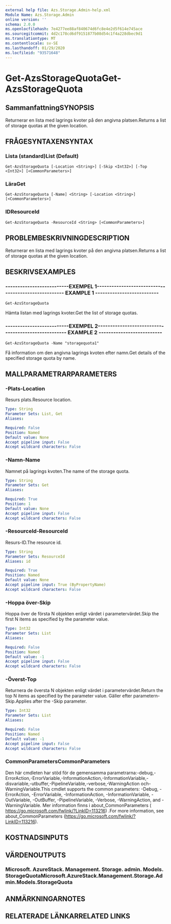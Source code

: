 ```yaml
---
external help file: Azs.Storage.Admin-help.xml
Module Name: Azs.Storage.Admin
online version: ''
schema: 2.0.0
ms.openlocfilehash: 7e4277ee88af840674d6fc8e4e2d5f614e745ace
ms.sourcegitcommit: 4d2c178cd6df9151877b08d54c1f4a228dbec9d1
ms.translationtype: MT
ms.contentlocale: sv-SE
ms.lasthandoff: 01/29/2020
ms.locfileid: "93571648"
---
```

# <span data-ttu-id="65207-101">Get-AzsStorageQuota</span><span class="sxs-lookup"><span data-stu-id="65207-101">Get-AzsStorageQuota</span></span>

## <span data-ttu-id="65207-102">Sammanfattning</span><span class="sxs-lookup"><span data-stu-id="65207-102">SYNOPSIS</span></span>
<span data-ttu-id="65207-103">Returnerar en lista med lagrings kvoter på den angivna platsen.</span><span class="sxs-lookup"><span data-stu-id="65207-103">Returns a list of storage quotas at the given location.</span></span>

## <span data-ttu-id="65207-104">FRÅGESYNTAXEN</span><span class="sxs-lookup"><span data-stu-id="65207-104">SYNTAX</span></span>

### <span data-ttu-id="65207-105">Lista (standard)</span><span class="sxs-lookup"><span data-stu-id="65207-105">List (Default)</span></span>
```
Get-AzsStorageQuota [-Location <String>] [-Skip <Int32>] [-Top <Int32>] [<CommonParameters>]
```

### <span data-ttu-id="65207-106">Lära</span><span class="sxs-lookup"><span data-stu-id="65207-106">Get</span></span>
```
Get-AzsStorageQuota [-Name] <String> [-Location <String>] [<CommonParameters>]
```

### <span data-ttu-id="65207-107">ID</span><span class="sxs-lookup"><span data-stu-id="65207-107">ResourceId</span></span>
```
Get-AzsStorageQuota -ResourceId <String> [<CommonParameters>]
```

## <span data-ttu-id="65207-108">PROBLEMBESKRIVNING</span><span class="sxs-lookup"><span data-stu-id="65207-108">DESCRIPTION</span></span>
<span data-ttu-id="65207-109">Returnerar en lista med lagrings kvoter på den angivna platsen.</span><span class="sxs-lookup"><span data-stu-id="65207-109">Returns a list of storage quotas at the given location.</span></span>

## <span data-ttu-id="65207-110">BESKRIVS</span><span class="sxs-lookup"><span data-stu-id="65207-110">EXAMPLES</span></span>

### <span data-ttu-id="65207-111">--------------------------EXEMPEL 1--------------------------</span><span class="sxs-lookup"><span data-stu-id="65207-111">-------------------------- EXAMPLE 1 --------------------------</span></span>
```
Get-AzsStorageQuota
```

<span data-ttu-id="65207-112">Hämta listan med lagrings kvoter.</span><span class="sxs-lookup"><span data-stu-id="65207-112">Get the list of storage quotas.</span></span>

### <span data-ttu-id="65207-113">--------------------------EXEMPEL 2--------------------------</span><span class="sxs-lookup"><span data-stu-id="65207-113">-------------------------- EXAMPLE 2 --------------------------</span></span>
```
Get-AzsStorageQuota -Name "storagequota1"
```

<span data-ttu-id="65207-114">Få information om den angivna lagrings kvoten efter namn.</span><span class="sxs-lookup"><span data-stu-id="65207-114">Get details of the specified storage quota by name.</span></span>

## <span data-ttu-id="65207-115">MALLPARAMETRAR</span><span class="sxs-lookup"><span data-stu-id="65207-115">PARAMETERS</span></span>

### <span data-ttu-id="65207-116">-Plats</span><span class="sxs-lookup"><span data-stu-id="65207-116">-Location</span></span>
<span data-ttu-id="65207-117">Resurs plats.</span><span class="sxs-lookup"><span data-stu-id="65207-117">Resource location.</span></span>

```yaml
Type: String
Parameter Sets: List, Get
Aliases: 

Required: False
Position: Named
Default value: None
Accept pipeline input: False
Accept wildcard characters: False
```

### <span data-ttu-id="65207-118">-Namn</span><span class="sxs-lookup"><span data-stu-id="65207-118">-Name</span></span>
<span data-ttu-id="65207-119">Namnet på lagrings kvoten.</span><span class="sxs-lookup"><span data-stu-id="65207-119">The name of the storage quota.</span></span>

```yaml
Type: String
Parameter Sets: Get
Aliases: 

Required: True
Position: 1
Default value: None
Accept pipeline input: False
Accept wildcard characters: False
```

### <span data-ttu-id="65207-120">-ResourceId</span><span class="sxs-lookup"><span data-stu-id="65207-120">-ResourceId</span></span>
<span data-ttu-id="65207-121">Resurs-ID.</span><span class="sxs-lookup"><span data-stu-id="65207-121">The resource id.</span></span>

```yaml
Type: String
Parameter Sets: ResourceId
Aliases: id

Required: True
Position: Named
Default value: None
Accept pipeline input: True (ByPropertyName)
Accept wildcard characters: False
```

### <span data-ttu-id="65207-122">-Hoppa över</span><span class="sxs-lookup"><span data-stu-id="65207-122">-Skip</span></span>
<span data-ttu-id="65207-123">Hoppa över de första N objekten enligt värdet i parametervärdet.</span><span class="sxs-lookup"><span data-stu-id="65207-123">Skip the first N items as specified by the parameter value.</span></span>

```yaml
Type: Int32
Parameter Sets: List
Aliases: 

Required: False
Position: Named
Default value: -1
Accept pipeline input: False
Accept wildcard characters: False
```

### <span data-ttu-id="65207-124">-Överst</span><span class="sxs-lookup"><span data-stu-id="65207-124">-Top</span></span>
<span data-ttu-id="65207-125">Returnera de översta N objekten enligt värdet i parametervärdet.</span><span class="sxs-lookup"><span data-stu-id="65207-125">Return the top N items as specified by the parameter value.</span></span>
<span data-ttu-id="65207-126">Gäller efter parametern-Skip.</span><span class="sxs-lookup"><span data-stu-id="65207-126">Applies after the -Skip parameter.</span></span>

```yaml
Type: Int32
Parameter Sets: List
Aliases: 

Required: False
Position: Named
Default value: -1
Accept pipeline input: False
Accept wildcard characters: False
```

### <span data-ttu-id="65207-127">CommonParameters</span><span class="sxs-lookup"><span data-stu-id="65207-127">CommonParameters</span></span>
<span data-ttu-id="65207-128">Den här cmdleten har stöd för de gemensamma parametrarna:-debug,-ErrorAction,-ErrorVariable,-InformationAction,-InformationVariable,-disvariable,-utbuffer,-PipelineVariable,-verbose,-WarningAction och-WarningVariable.</span><span class="sxs-lookup"><span data-stu-id="65207-128">This cmdlet supports the common parameters: -Debug, -ErrorAction, -ErrorVariable, -InformationAction, -InformationVariable, -OutVariable, -OutBuffer, -PipelineVariable, -Verbose, -WarningAction, and -WarningVariable.</span></span> <span data-ttu-id="65207-129">Mer information finns i about_CommonParameters ( https://go.microsoft.com/fwlink/?LinkID=113216) .</span><span class="sxs-lookup"><span data-stu-id="65207-129">For more information, see about_CommonParameters (https://go.microsoft.com/fwlink/?LinkID=113216).</span></span>

## <span data-ttu-id="65207-130">KOSTNADS</span><span class="sxs-lookup"><span data-stu-id="65207-130">INPUTS</span></span>

## <span data-ttu-id="65207-131">VÄRDEN</span><span class="sxs-lookup"><span data-stu-id="65207-131">OUTPUTS</span></span>

### <span data-ttu-id="65207-132">Microsoft. AzureStack. Management. Storage. admin. Models. StorageQuota</span><span class="sxs-lookup"><span data-stu-id="65207-132">Microsoft.AzureStack.Management.Storage.Admin.Models.StorageQuota</span></span>

## <span data-ttu-id="65207-133">ANMÄRKNINGAR</span><span class="sxs-lookup"><span data-stu-id="65207-133">NOTES</span></span>

## <span data-ttu-id="65207-134">RELATERADE LÄNKAR</span><span class="sxs-lookup"><span data-stu-id="65207-134">RELATED LINKS</span></span>

